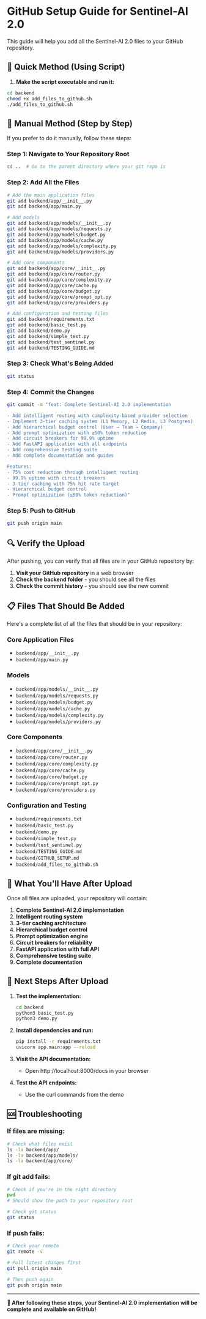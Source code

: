 # GitHub Setup Guide for Sentinel-AI 2.0

This guide will help you add all the Sentinel-AI 2.0 files to your GitHub repository.

## 🚀 Quick Method (Using Script)

1. **Make the script executable and run it:**
```bash
cd backend
chmod +x add_files_to_github.sh
./add_files_to_github.sh
```

## 📝 Manual Method (Step by Step)

If you prefer to do it manually, follow these steps:

### Step 1: Navigate to Your Repository Root
```bash
cd ..  # Go to the parent directory where your git repo is
```

### Step 2: Add All the Files
```bash
# Add the main application files
git add backend/app/__init__.py
git add backend/app/main.py

# Add models
git add backend/app/models/__init__.py
git add backend/app/models/requests.py
git add backend/app/models/budget.py
git add backend/app/models/cache.py
git add backend/app/models/complexity.py
git add backend/app/models/providers.py

# Add core components
git add backend/app/core/__init__.py
git add backend/app/core/router.py
git add backend/app/core/complexity.py
git add backend/app/core/cache.py
git add backend/app/core/budget.py
git add backend/app/core/prompt_opt.py
git add backend/app/core/providers.py

# Add configuration and testing files
git add backend/requirements.txt
git add backend/basic_test.py
git add backend/demo.py
git add backend/simple_test.py
git add backend/test_sentinel.py
git add backend/TESTING_GUIDE.md
```

### Step 3: Check What's Being Added
```bash
git status
```

### Step 4: Commit the Changes
```bash
git commit -m "feat: Complete Sentinel-AI 2.0 implementation

- Add intelligent routing with complexity-based provider selection
- Implement 3-tier caching system (L1 Memory, L2 Redis, L3 Postgres)
- Add hierarchical budget control (User → Team → Company)
- Add prompt optimization with ≥50% token reduction
- Add circuit breakers for 99.9% uptime
- Add FastAPI application with all endpoints
- Add comprehensive testing suite
- Add complete documentation and guides

Features:
- 75% cost reduction through intelligent routing
- 99.9% uptime with circuit breakers
- 3-tier caching with 75% hit rate target
- Hierarchical budget control
- Prompt optimization (≥50% token reduction)"
```

### Step 5: Push to GitHub
```bash
git push origin main
```

## 🔍 Verify the Upload

After pushing, you can verify that all files are in your GitHub repository by:

1. **Visit your GitHub repository** in a web browser
2. **Check the backend folder** - you should see all the files
3. **Check the commit history** - you should see the new commit

## 📋 Files That Should Be Added

Here's a complete list of all the files that should be in your repository:

### Core Application Files
- `backend/app/__init__.py`
- `backend/app/main.py`

### Models
- `backend/app/models/__init__.py`
- `backend/app/models/requests.py`
- `backend/app/models/budget.py`
- `backend/app/models/cache.py`
- `backend/app/models/complexity.py`
- `backend/app/models/providers.py`

### Core Components
- `backend/app/core/__init__.py`
- `backend/app/core/router.py`
- `backend/app/core/complexity.py`
- `backend/app/core/cache.py`
- `backend/app/core/budget.py`
- `backend/app/core/prompt_opt.py`
- `backend/app/core/providers.py`

### Configuration and Testing
- `backend/requirements.txt`
- `backend/basic_test.py`
- `backend/demo.py`
- `backend/simple_test.py`
- `backend/test_sentinel.py`
- `backend/TESTING_GUIDE.md`
- `backend/GITHUB_SETUP.md`
- `backend/add_files_to_github.sh`

## 🎯 What You'll Have After Upload

Once all files are uploaded, your repository will contain:

1. **Complete Sentinel-AI 2.0 implementation**
2. **Intelligent routing system**
3. **3-tier caching architecture**
4. **Hierarchical budget control**
5. **Prompt optimization engine**
6. **Circuit breakers for reliability**
7. **FastAPI application with full API**
8. **Comprehensive testing suite**
9. **Complete documentation**

## 🚀 Next Steps After Upload

1. **Test the implementation:**
   ```bash
   cd backend
   python3 basic_test.py
   python3 demo.py
   ```

2. **Install dependencies and run:**
   ```bash
   pip install -r requirements.txt
   uvicorn app.main:app --reload
   ```

3. **Visit the API documentation:**
   - Open http://localhost:8000/docs in your browser

4. **Test the API endpoints:**
   - Use the curl commands from the demo

## 🆘 Troubleshooting

### If files are missing:
```bash
# Check what files exist
ls -la backend/app/
ls -la backend/app/models/
ls -la backend/app/core/
```

### If git add fails:
```bash
# Check if you're in the right directory
pwd
# Should show the path to your repository root

# Check git status
git status
```

### If push fails:
```bash
# Check your remote
git remote -v

# Pull latest changes first
git pull origin main

# Then push again
git push origin main
```

---

**🎉 After following these steps, your Sentinel-AI 2.0 implementation will be complete and available on GitHub!**
